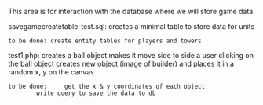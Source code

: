 This area is for interaction with the database where we will store game data.

savegamecreatetable-test.sql:
	creates a minimal table to store data for units

	to be done: create entity tables for players and towers

test1.php:
	creates a ball object
	makes it move side to side
	a user clicking on the ball object creates new object (image of builder) and places it in a random x, y on the canvas

	to be done: 	get the x & y coordinates of each object
			write query to save the data to db